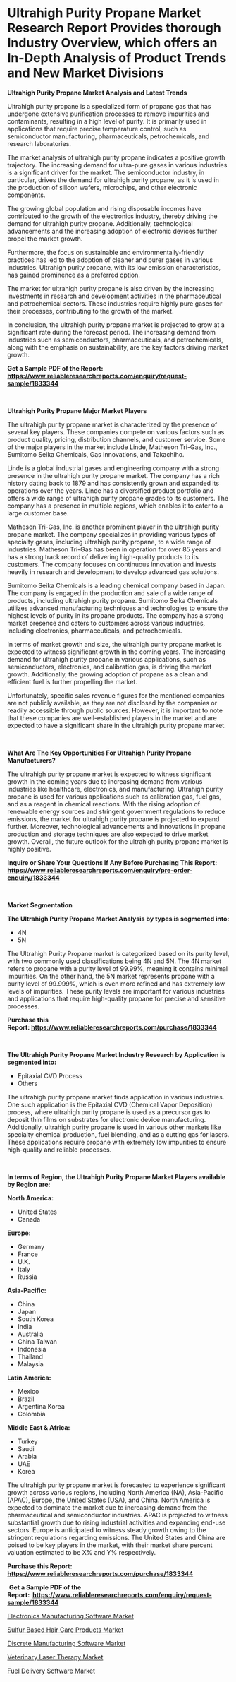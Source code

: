 <p><h1>Ultrahigh Purity Propane Market Research Report Provides thorough Industry Overview, which offers an In-Depth Analysis of Product Trends and New Market Divisions</h1></p><p><strong>Ultrahigh Purity Propane Market Analysis and Latest Trends</strong></p>
<p><p>Ultrahigh purity propane is a specialized form of propane gas that has undergone extensive purification processes to remove impurities and contaminants, resulting in a high level of purity. It is primarily used in applications that require precise temperature control, such as semiconductor manufacturing, pharmaceuticals, petrochemicals, and research laboratories.</p><p>The market analysis of ultrahigh purity propane indicates a positive growth trajectory. The increasing demand for ultra-pure gases in various industries is a significant driver for the market. The semiconductor industry, in particular, drives the demand for ultrahigh purity propane, as it is used in the production of silicon wafers, microchips, and other electronic components.</p><p>The growing global population and rising disposable incomes have contributed to the growth of the electronics industry, thereby driving the demand for ultrahigh purity propane. Additionally, technological advancements and the increasing adoption of electronic devices further propel the market growth.</p><p>Furthermore, the focus on sustainable and environmentally-friendly practices has led to the adoption of cleaner and purer gases in various industries. Ultrahigh purity propane, with its low emission characteristics, has gained prominence as a preferred option.</p><p>The market for ultrahigh purity propane is also driven by the increasing investments in research and development activities in the pharmaceutical and petrochemical sectors. These industries require highly pure gases for their processes, contributing to the growth of the market.</p><p>In conclusion, the ultrahigh purity propane market is projected to grow at a significant rate during the forecast period. The increasing demand from industries such as semiconductors, pharmaceuticals, and petrochemicals, along with the emphasis on sustainability, are the key factors driving market growth.</p></p>
<p><strong>Get a Sample PDF of the Report:&nbsp; <a href="https://www.reliableresearchreports.com/enquiry/request-sample/1833344">https://www.reliableresearchreports.com/enquiry/request-sample/1833344</a></strong></p>
<p>&nbsp;</p>
<p><strong>Ultrahigh Purity Propane Major Market Players</strong></p>
<p><p>The ultrahigh purity propane market is characterized by the presence of several key players. These companies compete on various factors such as product quality, pricing, distribution channels, and customer service. Some of the major players in the market include Linde, Matheson Tri-Gas, Inc., Sumitomo Seika Chemicals, Gas Innovations, and Takachiho.</p><p>Linde is a global industrial gases and engineering company with a strong presence in the ultrahigh purity propane market. The company has a rich history dating back to 1879 and has consistently grown and expanded its operations over the years. Linde has a diversified product portfolio and offers a wide range of ultrahigh purity propane grades to its customers. The company has a presence in multiple regions, which enables it to cater to a large customer base. </p><p>Matheson Tri-Gas, Inc. is another prominent player in the ultrahigh purity propane market. The company specializes in providing various types of specialty gases, including ultrahigh purity propane, to a wide range of industries. Matheson Tri-Gas has been in operation for over 85 years and has a strong track record of delivering high-quality products to its customers. The company focuses on continuous innovation and invests heavily in research and development to develop advanced gas solutions.</p><p>Sumitomo Seika Chemicals is a leading chemical company based in Japan. The company is engaged in the production and sale of a wide range of products, including ultrahigh purity propane. Sumitomo Seika Chemicals utilizes advanced manufacturing techniques and technologies to ensure the highest levels of purity in its propane products. The company has a strong market presence and caters to customers across various industries, including electronics, pharmaceuticals, and petrochemicals.</p><p>In terms of market growth and size, the ultrahigh purity propane market is expected to witness significant growth in the coming years. The increasing demand for ultrahigh purity propane in various applications, such as semiconductors, electronics, and calibration gas, is driving the market growth. Additionally, the growing adoption of propane as a clean and efficient fuel is further propelling the market.</p><p>Unfortunately, specific sales revenue figures for the mentioned companies are not publicly available, as they are not disclosed by the companies or readily accessible through public sources. However, it is important to note that these companies are well-established players in the market and are expected to have a significant share in the ultrahigh purity propane market.</p></p>
<p>&nbsp;</p>
<p><strong>What Are The Key Opportunities For Ultrahigh Purity Propane Manufacturers?</strong></p>
<p><p>The ultrahigh purity propane market is expected to witness significant growth in the coming years due to increasing demand from various industries like healthcare, electronics, and manufacturing. Ultrahigh purity propane is used for various applications such as calibration gas, fuel gas, and as a reagent in chemical reactions. With the rising adoption of renewable energy sources and stringent government regulations to reduce emissions, the market for ultrahigh purity propane is projected to expand further. Moreover, technological advancements and innovations in propane production and storage techniques are also expected to drive market growth. Overall, the future outlook for the ultrahigh purity propane market is highly positive.</p></p>
<p><strong>Inquire or Share Your Questions If Any Before Purchasing This Report: <a href="https://www.reliableresearchreports.com/enquiry/pre-order-enquiry/1833344">https://www.reliableresearchreports.com/enquiry/pre-order-enquiry/1833344</a></strong></p>
<p>&nbsp;</p>
<p><strong>Market Segmentation</strong></p>
<p><strong>The Ultrahigh Purity Propane Market Analysis by types is segmented into:</strong></p>
<p><ul><li>4N</li><li>5N</li></ul></p>
<p><p>The Ultrahigh Purity Propane market is categorized based on its purity level, with two commonly used classifications being 4N and 5N. The 4N market refers to propane with a purity level of 99.99%, meaning it contains minimal impurities. On the other hand, the 5N market represents propane with a purity level of 99.999%, which is even more refined and has extremely low levels of impurities. These purity levels are important for various industries and applications that require high-quality propane for precise and sensitive processes.</p></p>
<p><strong>Purchase this Report:&nbsp;<a href="https://www.reliableresearchreports.com/purchase/1833344">https://www.reliableresearchreports.com/purchase/1833344</a></strong></p>
<p>&nbsp;</p>
<p><strong>The Ultrahigh Purity Propane Market Industry Research by Application is segmented into:</strong></p>
<p><ul><li>Epitaxial CVD Process</li><li>Others</li></ul></p>
<p><p>The ultrahigh purity propane market finds application in various industries. One such application is the Epitaxial CVD (Chemical Vapor Deposition) process, where ultrahigh purity propane is used as a precursor gas to deposit thin films on substrates for electronic device manufacturing. Additionally, ultrahigh purity propane is used in various other markets like specialty chemical production, fuel blending, and as a cutting gas for lasers. These applications require propane with extremely low impurities to ensure high-quality and reliable processes.</p></p>
<p>&nbsp;</p>
<p><strong>In terms of Region, the Ultrahigh Purity Propane Market Players available by Region are:</strong></p>
<p>
    <p> <strong> North America: </strong>
        <ul>
            <li>United States</li>
            <li>Canada</li>
        </ul>
        </p> 
    <p> <strong> Europe: </strong>
        <ul>
            <li>Germany</li>
            <li>France</li>
            <li>U.K.</li>
            <li>Italy</li>
            <li>Russia</li>
        </ul>
        </p> 
    <p> <strong> Asia-Pacific: </strong>
        <ul>
            <li>China</li>
            <li>Japan</li>
            <li>South Korea</li>
            <li>India</li>
            <li>Australia</li>
            <li>China Taiwan</li>
            <li>Indonesia</li>
            <li>Thailand</li>
            <li>Malaysia</li>
        </ul>
        </p> 
    <p> <strong> Latin America: </strong>
        <ul>
            <li>Mexico</li>
            <li>Brazil</li>
            <li>Argentina Korea</li>
            <li>Colombia</li>
        </ul>
        </p> 
    <p> <strong> Middle East & Africa: </strong>
        <ul>
            <li>Turkey</li>
            <li>Saudi</li>
            <li>Arabia</li>
            <li>UAE</li>
            <li>Korea</li>
        </ul>
    </p>
    </p>
<p><p>The ultrahigh purity propane market is forecasted to experience significant growth across various regions, including North America (NA), Asia-Pacific (APAC), Europe, the United States (USA), and China. North America is expected to dominate the market due to increasing demand from the pharmaceutical and semiconductor industries. APAC is projected to witness substantial growth due to rising industrial activities and expanding end-use sectors. Europe is anticipated to witness steady growth owing to the stringent regulations regarding emissions. The United States and China are poised to be key players in the market, with their market share percent valuation estimated to be X% and Y% respectively.</p></p>
<p><strong>Purchase this Report: <a href="https://www.reliableresearchreports.com/purchase/1833344">https://www.reliableresearchreports.com/purchase/1833344</a></strong></p>
<p>&nbsp;<strong>Get a Sample PDF of the Report:&nbsp;&nbsp;<a href="https://www.reliableresearchreports.com/enquiry/request-sample/1833344">https://www.reliableresearchreports.com/enquiry/request-sample/1833344</a></strong></p>
<p><strong></strong></p>
<p><p><a href="https://www.linkedin.com/pulse/electronics-manufacturing-software-market-size-growth-forecast/">Electronics Manufacturing Software Market</a></p><p><a href="https://medium.com/@dorinaprifti56/sulfur-based-hair-care-products-market-size-cagr-trends-2024-2030-d2a919fb3fb0">Sulfur Based Hair Care Products Market</a></p><p><a href="https://www.linkedin.com/pulse/discrete-manufacturing-software-market-size-2023-2030/">Discrete Manufacturing Software Market</a></p><p><a href="https://medium.com/@dritasmani2022/veterinary-laser-therapy-market-analysis-its-cagr-market-segmentation-and-global-industry-24ee349a7755">Veterinary Laser Therapy Market</a></p><p><a href="https://www.linkedin.com/pulse/fuel-delivery-software-market-size-2023-2030-global-industrial/">Fuel Delivery Software Market</a></p></p>